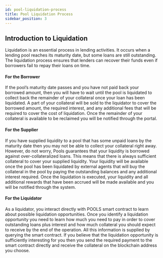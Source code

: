 ```yaml
---
id: pool-liquidation-process
title: Pool Liquidation Process
sidebar_position: 3
---
```


## Introduction to Liquidation

Liquidation is an essential process in lending activities. It occurs when a lending pool reaches its maturity date, but some loans are still outstanding. The liquidation process ensures that lenders can recover their funds even if borrowers fail to repay their loans on time.

#### For the Borrower

If the pool’s maturity date passes and you have not paid back your borrowed amount, then you will have to wait until the pool is liquidated to collect back the remainder of your collateral once your loan has been liquidated. A part of your collateral will be sold to the liquidator to cover the borrowed amount, the required interest, and any additional fees that will be required to cover the cost of liquidation. Once the remainder of your collateral is available to be reclaimed you will be notified through the portal.

#### For the Supplier

If you have supplied liquidity to a pool that has some unpaid loans by the maturity date then you may not be able to collect your collateral right away. However, do not worry, Pools guarantees that your liquidity is borrowed against over-collateralized loans. This means that there is always sufficient collateral to cover your supplied liquidity. Your liquidity will be available once the pool has been liquidated by external agents that will buy the collateral in the pool by paying the outstanding balances and any additional interest required. Once the liquidation is executed, your liquidity and all additional rewards that have been accrued will be made available and you will be notified through the system.

#### For the Liquidator

As a liquidator, you interact directly with POOLS smart contract to learn about possible liquidation opportunities. Once you identify a liquidation opportunity you need to learn how much you need to pay in order to cover outstanding loans plus interest and how much collateral you should expect to receive by the end of the operation. All this information is supplied by querying the smart contract. If you believe that the liquidation opportunity is sufficiently interesting for you then you send the required payment to the smart contract directly and receive the collateral on the blockchain address you choose.
